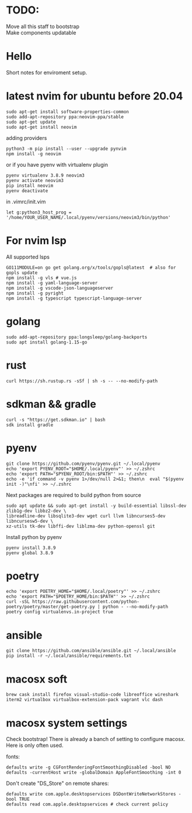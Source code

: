 # TODO:
Move all this staff to bootstrap  
Make components updatable

# Hello
Short notes for enviroment setup.

# latest nvim for ubuntu before 20.04
```
sudo apt-get install software-properties-common
sudo add-apt-repository ppa:neovim-ppa/stable
sudo apt-get update
sudo apt-get install neovim
```
adding providers
```
python3 -m pip install --user --upgrade pynvim
npm install -g neovim
```
or if you have pyenv with virtualenv plugin
```
pyenv virtualenv 3.8.9 neovim3
pyenv activate neovim3
pip install neovim
pyenv deactivate
```
in .vimrc/init.vim
```
let g:python3_host_prog = '/home/YOUR_USER_NAME/.local/pyenv/versions/neovim3/bin/python'
```

# For nvim lsp
All supported lsps
```
GO111MODULE=on go get golang.org/x/tools/gopls@latest  # also for  gopls update
npm install -g vls # vue.js
npm install -g yaml-language-server
npm install -g vscode-json-languageserver
npm install -g pyright
npm install -g typescript typescript-language-server
```

# golang
```
sudo add-apt-repository ppa:longsleep/golang-backports
sudo apt install golang-1.15-go
```

# rust
```
curl https://sh.rustup.rs -sSf | sh -s -- --no-modify-path
```

# sdkman && gradle
```
curl -s "https://get.sdkman.io" | bash
sdk install gradle
```

# pyenv
```
git clone https://github.com/pyenv/pyenv.git ~/.local/pyenv
echo 'export PYENV_ROOT="$HOME/.local/pyenv"' >> ~/.zshrc
echo 'export PATH="$PYENV_ROOT/bin:$PATH"' >> ~/.zshrc
echo -e 'if command -v pyenv 1>/dev/null 2>&1; then\n  eval "$(pyenv init -)"\nfi' >> ~/.zshrc
```

Next packages are required to build python from source
```
sudo apt update && sudo apt-get install -y build-essential libssl-dev zlib1g-dev libbz2-dev \
libreadline-dev libsqlite3-dev wget curl llvm libncurses5-dev libncursesw5-dev \
xz-utils tk-dev libffi-dev liblzma-dev python-openssl git
```

Install python by pyenv
```
pyenv install 3.8.9
pyenv global 3.8.9
```

# poetry
```
echo 'export POETRY_HOME="$HOME/.local/poetry"' >> ~/.zshrc
echo 'export PATH="$POETRY_HOME/bin:$PATH"' >> ~/.zshrc
curl -sSL https://raw.githubusercontent.com/python-poetry/poetry/master/get-poetry.py | python - --no-modify-path
poetry config virtualenvs.in-project true
```

# ansible
```
git clone https://github.com/ansible/ansible.git ~/.local/ansible
pip install -r ~/.local/ansible/requirements.txt
```


# macosx soft
```
brew cask install firefox visual-studio-code libreoffice wireshark iterm2 virtualbox virtualbox-extension-pack vagrant vlc dash
```

# macosx system settings
Check bootstrap! There is already a banch of setting to configure macosx. Here is only often used.

fonts:
```
defaults write -g CGFontRenderingFontSmoothingDisabled -bool NO
defaults -currentHost write -globalDomain AppleFontSmoothing -int 0
```

Don't create "DS_Store" on remote shares:
```
defaults write com.apple.desktopservices DSDontWriteNetworkStores -bool TRUE
defaults read com.apple.desktopservices # check current policy
```
